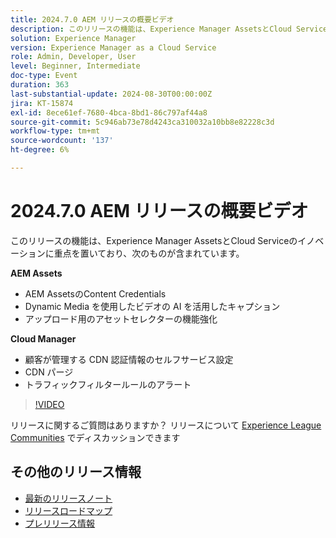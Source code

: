 ```yaml
---
title: 2024.7.0 AEM リリースの概要ビデオ
description: このリリースの機能は、Experience Manager AssetsとCloud Serviceのイノベーションに重点を置いており、次のものが含まれます。AEM Assets:AEM AssetsのContent Credentials​Dynamic Media を使用したビデオの AI を利用したキャプション​アップロード用のアセットセレクターの機能強化​Cloud Manager：顧客管理の CDN 認証情報のセルフサービス設定​CDN パージ​トラフィックフィルタールールアラート​
solution: Experience Manager
version: Experience Manager as a Cloud Service
role: Admin, Developer, User
level: Beginner, Intermediate
doc-type: Event
duration: 363
last-substantial-update: 2024-08-30T00:00:00Z
jira: KT-15874
exl-id: 8ece61ef-7680-4bca-8bd1-86c797af44a8
source-git-commit: 5c946ab73e78d4243ca310032a10bb8e82228c3d
workflow-type: tm+mt
source-wordcount: '137'
ht-degree: 6%

---
```


# 2024.7.0 AEM リリースの概要ビデオ

このリリースの機能は、Experience Manager AssetsとCloud Serviceのイノベーションに重点を置いており、次のものが含まれています。

**AEM Assets**

* AEM AssetsのContent Credentials&#x200B;
* Dynamic Media を使用したビデオの AI を活用したキャプション&#x200B;
* アップロード用のアセットセレクターの機能強化&#x200B;

**Cloud Manager**

* 顧客が管理する CDN 認証情報のセルフサービス設定&#x200B;
* CDN パージ&#x200B;
* トラフィックフィルタールールのアラート&#x200B;

>[!VIDEO](https://video.tv.adobe.com/v/3432545/?learn=on&captions=jpn)


リリースに関するご質問はありますか？  リリースについて [Experience League Communities](https://adobe.ly/3X9WQfF) でディスカッションできます

## その他のリリース情報

* [最新のリリースノート](https://experienceleague.adobe.com/docs/experience-manager-cloud-service/content/release-notes/home.html?lang=ja)
* [ リリースロードマップ ](https://experienceleague.adobe.com/docs/experience-manager-release-information/aem-release-updates/update-releases-roadmap.html?lang=ja)
* [ プレリリース情報 ](https://experienceleague.adobe.com/docs/experience-manager-cloud-service/content/release-notes/prerelease.html?lang=ja)
